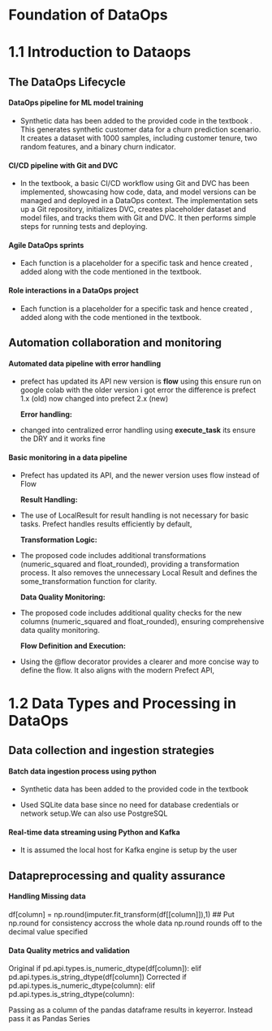 

# Foundation of DataOps


# 1.1 Introduction to Dataops
## The DataOps Lifecycle

####  DataOps pipeline for ML model training

- Synthetic data has been added to the provided code in the textbook . This generates synthetic customer data for a churn prediction scenario. It creates a dataset with 1000 samples, including customer tenure, two random features, and a binary churn indicator.

#### CI/CD pipeline with Git and DVC

- In the textbook, a basic CI/CD workflow using Git and DVC has been implemented, showcasing how code, data, and model versions can be managed and deployed in a DataOps context. The implementation sets up a Git repository, initializes DVC, creates placeholder dataset and model files, and tracks them with Git and DVC. It then performs simple steps for running tests and deploying. 

#### Agile DataOps sprints

- Each function is a placeholder for a specific task and hence created , added along with the code mentioned in the textbook.  

#### Role interactions in a DataOps project
- Each function is a placeholder for a specific task and hence created , added along with the code mentioned in the textbook.





## Automation collaboration and monitoring 


####  Automated data pipeline with error handling

-  prefect has updated its API new version is **flow** using this ensure run on google colab with the older version i got error the difference is prefect 1.x (old) now changed into prefect 2.x (new)

   **Error handling:**
- changed into centralized error handling using  **execute_task** its ensure the DRY and it works fine



#### Basic monitoring in a data pipeline
- Prefect has updated its API, and the newer version uses flow instead of Flow

  **Result Handling:**
- The use of LocalResult for result handling is not necessary for basic tasks. Prefect handles results efficiently by default, 
    

  **Transformation Logic:**


- The proposed code includes additional transformations (numeric_squared and float_rounded), providing a transformation process. It also removes the unnecessary Local Result and defines the some_transformation function for clarity.
    
    
   **Data Quality Monitoring:**

 - The proposed code includes additional quality checks for the new columns (numeric_squared and float_rounded), ensuring comprehensive data quality monitoring.

   **Flow Definition and Execution:**

 - Using the @flow decorator provides a clearer and more concise way to define the flow. It also aligns with the modern Prefect API, 



# 1.2 Data Types and Processing in DataOps

## Data collection and ingestion strategies


####  Batch data ingestion process using python 

- Synthetic data has been added to the provided code in the textbook


- Used SQLite data base since no need for database credentials or network setup.We can also use PostgreSQL



#### Real-time data streaming using Python and Kafka

- It is assumed the local host for Kafka engine is setup by the user

## Datapreprocessing and quality assurance


####  Handling Missing data

df[column] = np.round(imputer.fit_transform(df[[column]]),1) ## Put np.round for consistency accross the whole data np.round rounds off to the decimal value specified

#### Data Quality metrics and validation

Original if pd.api.types.is_numeric_dtype(df[column]): elif pd.api.types.is_string_dtype(df[column]) Corrected if pd.api.types.is_numeric_dtype(column): elif pd.api.types.is_string_dtype(column):

Passing as a column of the pandas dataframe results in keyerror. Instead pass it as Pandas Series

